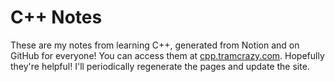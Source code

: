 # C++ Notes
These are my notes from learning C++, generated from Notion and on GitHub for everyone! You can access them at [cpp.tramcrazy.com](http://cpp.tramcrazy.com). Hopefully they're helpful! I'll periodically regenerate the pages and update the site.
